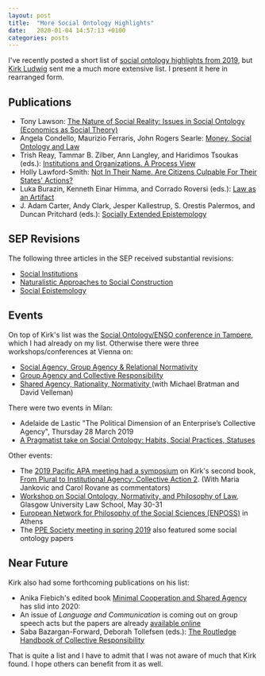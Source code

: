 ```yaml
---
layout: post
title:  "More Social Ontology Highlights"
date:   2020-01-04 14:57:13 +0100
categories: posts
---
```


I've recently posted a short list of [social ontology highlights from 2019](http://dstrohmaier.com/philosophy/2019/12/23/Best-of-Social-Ontology-2019.html), but [Kirk Ludwig](http://philosophy.indiana.edu/people/ludwig.shtml) sent me a much more extensive list. I present it here in rearranged form.

## Publications

* Tony Lawson: [The Nature of Social Reality: Issues in Social Ontology (Economics as Social Theory)](https://www.csog.econ.cam.ac.uk/Publications/Publications)
*  Angela Condello, Maurizio Ferraris, John Rogers Searle: [Money, Social Ontology and Law](https://www.routledge.com/Money-Social-Ontology-and-Law-1st-Edition/Condello-Ferraris-Rogers-Searle/p/book/9780367191115)
* Trish Reay, Tammar B. Zilber, Ann Langley, and Haridimos Tsoukas (eds.): [Institutions and Organizations. A Process View](https://global.oup.com/academic/product/institutions-and-organizations-9780198843818)
* Holly Lawford-Smith: [Not In Their Name. Are Citizens Culpable For Their States' Actions?](https://global.oup.com/academic/product/not-in-their-name-9780198833666)
* Luka Burazin, Kenneth Einar Himma, and Corrado Roversi (eds.): [Law as an Artifact](https://global.oup.com/academic/product/law-as-an-artifact-9780198821977)
* J. Adam Carter, Andy Clark, Jesper Kallestrup, S. Orestis Palermos, and Duncan Pritchard (eds.): [Socially Extended Epistemology](https://global.oup.com/academic/product/socially-extended-epistemology-9780198801764)

## SEP Revisions
The following three articles in the SEP received substantial revisions:
* [Social Institutions](https://plato.stanford.edu/entries/social-institutions/)
* [Naturalistic Approaches to Social Construction](https://plato.stanford.edu/entries/social-construction-naturalistic/)
* [Social Epistemology](https://plato.stanford.edu/entries/epistemology-social/)

## Events
On top of Kirk's list was the [Social Ontology/ENSO conference in Tampere](https://events.tuni.fi/socialontology2019/), which I had already on my list. Otherwise there were three workshops/conferences at Vienna on:
* [Social Agency, Group Agency & Relational Normativity](https://groupagency.univie.ac.at/fileadmin/user_upload/p_groupagency/Program_Conference_Social_Agency.pdf)
* [Group Agency and Collective Responsibility](https://groupagency.univie.ac.at/events/workshops-and-conferences/workshop-group-agency-and-collective-responsibility/)
* [Shared Agency, Rationality, Normativity ](https://groupagency.univie.ac.at/events/workshops-and-conferences/workshop-shared-agency-rationality-normativity/ ) (with Michael Bratman and David Velleman)

There were two events in Milan:
* Adelaide de Lastic "The Political Dimension of an Enterprise’s Collective Agency", Thursday 28 March 2019
* [A Pragmatist take on Social Ontology: Habits, Social Practices, Statuses]( http://www.dipafilo.unimi.it/ecm/home/aggiornamenti-e-archivi/tutte-le-notizie/content/28-novembre-2019-italo-testa-a-pragmatist-take-on-social-ontology-habits-social-practices-statuses.0000.UNIMIDIRE-81494)

Other events:
* The [2019 Pacific APA meeting had a symposium](https://www.apaonline.org/event/2019pacific) on Kirk's second book, [From Plural to Institutional Agency: Collective Action 2](https://global.oup.com/academic/product/from-plural-to-institutional-agency-9780198789994). (With Maria Jankovic and Carol Rovane as commentators)
* [Workshop on Social Ontology, Normativity, and Philosophy of Law](https://socialontologyglasgow.wordpress.com/events/), Glasgow University Law School, May 30-31
* [European Network for Philosophy of the Social Sciences (ENPOSS)](http://enposs.eu/past-enposs-2/) in Athens
* The [PPE Society meeting in spring 2019](https://ppesociety.org/the-2019-ppe-society-meeting/) also featured some social ontology papers

## Near Future
Kirk also had some forthcoming publications on his list:
* Anika Fiebich's edited book [Minimal Cooperation and Shared Agency](https://www.springer.com/gp/book/9783030297824) has slid into 2020:
* An issue of *Language and Communication* is coming out on group speech acts but the papers are already [available online](https://www.sciencedirect.com/journal/language-and-communication/special-issue/10K75XZFFJ3)
* Saba Bazargan-Forward, Deborah Tollefsen (eds.): [The Routledge Handbook of Collective Responsibility](https://www.routledge.com/The-Routledge-Handbook-of-Collective-Responsibility-1st-Edition/Bazargan-Forward-Tollefsen/p/book/9781138092242)


That is quite a list and I have to admit that I was not aware of much that Kirk found. I hope others can benefit from it as well.
